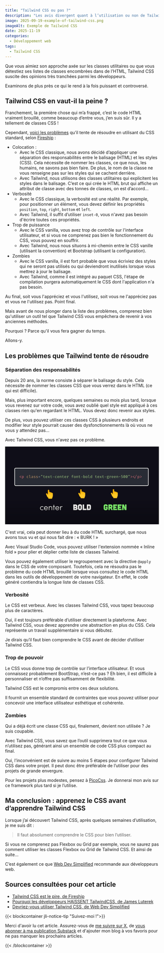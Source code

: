 ```yaml
---
title: "Tailwind CSS ou pas ?"
description: "Les avis divergent quant à l’utilisation ou non de Tailwind CSS.."
image: 2025-09-19-example-of-tailwind-css.png
imageAlt: Exemple de Tailwind CSS
date: 2025-11-19
categories:
  - Développement web
tags:
  - Tailwind CSS
---
```


Que vous aimiez son approche axée sur les classes utilitaires ou que vous détestiez ses listes de classes encombrées dans de l’HTML, Tailwind CSS suscite des opinions très tranchées parmi les développeurs.

Examinons de plus près ce qui le rend à la fois puissant et controversé.

## Tailwind CSS en vaut-il la peine ?

Franchement, la première chose qui m’a frappé, c’est le code HTML vraiment brouillé, comme beaucoup d’entre vous, j’en suis sûr. Il y a tellement de classes CSS !

Cependant, [voici les problèmes](https://www.youtube.com/watch?v=lHZwlzOUOZ4) qu’il tente de résoudre en utilisant du CSS standard, selon [Fireship](https://www.youtube.com/@Fireship) :

- Colocation :
  - Avec le CSS classique, nous avons décidé d’appliquer une séparation des responsabilités entre le balisage (HTML) et les styles (CSS). Cela nécessite de nommer les classes, ce que nous, les humains, ne savons pas bien faire. De plus, le nom de la classe ne vous renseigne pas sur les styles qui se cachent derrière.
  - Avec Tailwind, nous utilisons des classes utilitaires qui explicitent les styles dans le balisage. C’est ce qui crée le HTML brut qui affiche un attribut de classe avec des tonnes de classes, on est d’accord…
- Verbosité
  - Avec le CSS classique, la verbosité est une réalité. Par exemple, pour positionner un élément, vous devez définir les propriétés `position`, `top`, `right`, `bottom` et `left`.
  - Avec Tailwind, il suffit d’utiliser `inset-0`, vous n'avez pas besoin d'écrire toutes ces propriétés.
- Trop de puissance
  - Avec le CSS vanilla, vous avez trop de contrôle sur l'interface utilisateur, et si vous ne comprenez pas bien le fonctionnement du CSS, vous pouvez en souffrir.
  - Avec Tailwind, nous nous situons à mi-chemin entre le CSS vanille (utilisant la convention) et Bootstrap (utilisant la configuration).
- Zombies
  - Avec le CSS vanilla, il est fort probable que vous écriviez des styles qui ne seront pas utilisés ou qui deviendront inutilisés lorsque vous mettrez à jour le balisage.
  - Avec Tailwind, comme il est intégré au paquet CSS, l'étape de compilation purgera automatiquement le CSS dont l'application n'a pas besoin.

Au final, soit vous l'appréciez et vous l'utilisez, soit vous ne l'appréciez pas et vous ne l'utilisez pas. Point final.

Mais avant de nous plonger dans la liste des problèmes, comprenez bien qu'utiliser un outil tel que Tailwind CSS vous empêchera de revenir à vos anciennes méthodes.

Pourquoi ? Parce qu'il vous fera gagner du temps.

Allons-y.

## Les problèmes que Tailwind tente de résoudre

### Séparation des responsabilités

Depuis 20 ans, la norme consiste à séparer le balisage du style. Cela nécessite de nommer les classes CSS que vous verrez dans le HTML (ce qui est difficile).

Mais, plus important encore, quelques semaines ou mois plus tard, lorsque vous revenez sur votre code, vous avez oublié quel style est appliqué à ces classes rien qu'en regardant le HTML. Vous devez donc revenir aux styles.

De plus, vous pouvez utiliser ces classes CSS à plusieurs endroits et modifier leur style pourrait causer des dysfonctionnements là où vous ne vous y attendez pas...

Avec Tailwind CSS, vous n'avez pas ce problème.

![Capture d'écran tirée de « **Tailwind CSS is the worst…** » par Fireship](2025-09-19-example-of-tailwind-css.png)

C'est vrai, cela peut donner lieu à du code HTML surchargé, que nous avons tous vu et qui nous fait dire : « BURK ! »

Avec Visual Studio Code, vous pouvez utiliser l'extension nommée « Inline fold » pour plier et déplier cette liste de classes Tailwind.

Vous pouvez également utiliser le regroupement avec la directive `@apply` dans le CSS de votre composant. Toutefois, cela ne résoudra pas le problème du code HTML brouillé lorsque vous consultez le code HTML dans les outils de développement de votre navigateur. En effet, le code généré contiendra la longue liste de classes CSS.

### Verbosité

Le CSS est verbeux. Avec les classes Tailwind CSS, vous tapez beaucoup plus de caractères.

Oui, il est toujours préférable d’utiliser directement la plateforme. Avec Tailwind CSS, vous devez apprendre une abstraction en plus du CSS. Cela représente un travail supplémentaire si vous débutez.

Je dirais qu’il faut bien comprendre le CSS avant de décider d’utiliser Tailwind CSS.

### Trop de pouvoir

Le CSS vous donne trop de contrôle sur l’interface utilisateur. Et vous connaissez probablement BootStrap, n’est-ce pas ? Eh bien, il est difficile à personnaliser et n’offre pas suffisamment de flexibilité.

Tailwind CSS est le compromis entre ces deux solutions.

Il fournit un ensemble standard de contraintes que vous pouvez utiliser pour concevoir une interface utilisateur esthétique et cohérente.

### Zombies

Qui a déjà écrit une classe CSS qui, finalement, devient non utilisée ? Je suis coupable.

Avec Tailwind CSS, vous savez que l’outil supprimera tout ce que vous n’utilisez pas, générant ainsi un ensemble de code CSS plus compact au final.

Oui, l’inconvénient est de suivre au moins 5 étapes pour configurer Tailwind CSS dans votre projet. Il peut donc être préférable de l’utiliser pour des projets de grande envergure.

Pour les projets plus modestes, pensez à [PicoCss](https://picocss.com/). Je donnerai mon avis sur ce framework plus tard si je l’utilise.

## Ma conclusion : apprenez le CSS avant d’apprendre Tailwind CSS

Lorsque j’ai découvert Tailwind CSS, après quelques semaines d’utilisation, je me suis dit :

> Il faut absolument comprendre le CSS pour bien l’utiliser.

Si vous ne comprenez pas Flexbox ou Grid par exemple, vous ne saurez pas comment utiliser les classes Flexbox ou Grid de Tailwind CSS. Et ainsi de suite…

C’est également ce que [Web Dev Simplified](https://www.youtube.com/@WebDevSimplified) recommande aux développeurs web.

## Sources consultées pour cet article

- [Tailwind CSS est le pire, de Fireship](https://www.youtube.com/watch?v=lHZwlzOUOZ4)
- [Pourquoi les développeurs HAïSSENT TailwindCSS, de James Luterek](https://www.youtube.com/watch?v=mznsLAWVnOI)
- [Devriez-vous utiliser Tailwind CSS, de Web Dev Simplified](https://www.youtube.com/watch?v=hdGsFpZ0J2E)

{{< blockcontainer jli-notice-tip "Suivez-moi !">}}

Merci d'avoir lu cet article. Assurez-vous de [me suivre sur X](https://x.com/LitzlerJeremie), de [vous abonner à ma publication Substack](https://iamjeremie.substack.com/) et d'ajouter mon blog à vos favoris pour ne pas manquer les prochains articles.

{{< /blockcontainer >}}
